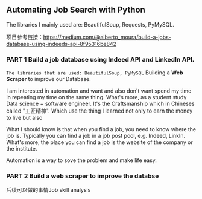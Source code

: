 
## Automating Job Search with Python

The libraries I mainly used are: BeautifulSoup, Requests, PyMySQL.

项目参考链接：https://medium.com/@alberto_moura/build-a-jobs-database-using-indeeds-api-8f95316be842
### PART 1 Build a job database using Indeed API and LinkedIn API.
`The libraries that are used: BeautifulSoup, PyMySQL`
Building a **Web Scraper** to improve our Database.

I am interested in automation and want and also don't want spend my time in repeating my time on the same thing. What's more, as a student study Data science + software engineer. It's the Craftsmanship which in Chineses called "工匠精神". Which use the thing I learned not only to earn the money to live but also 

What I should know is that when you find a job, you need to know where the job is. Typically you can find a job in a job post pool, e.g. Indeed, LinkIn. What's more, the place you can find a job is the website of the company or the institute.
<!-- ### Part 2: Analysis on the job
Can I get a job with the method of my major. :D
The main purpose is to get what kind of skills that mentioned frequently on the Tech Job descriptions. -->

Automation is a way to sove the problem and make life easy.

### PART 2 Build a web scraper to improve the databse



后续可以做的事情Job skill analysis